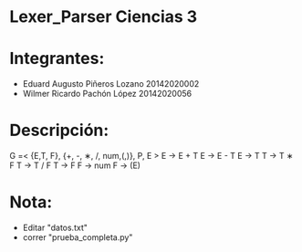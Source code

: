 # Lexer_Parser Ciencias 3
# Integrantes:
- Eduard Augusto Piñeros Lozano 20142020002
- Wilmer Ricardo Pachón López 20142020056
# Descripción:
G =&lt; {E,T, F}, {+, -, ∗, /, num,(,)}, P, E > E → E + T E → E - T E → T T → T ∗ F  T → T / F T → F F → num F → (E)

# Nota:
- Editar "datos.txt"
- correr "prueba_completa.py"

